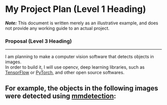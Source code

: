 # My Project Plan (Level 1 Heading)  
***Note:*** This document is written merely as an illustrative example, and does not provide any working guide to an actual project.  

### Proposal (Level 3 Heading)  
---
I am planning to make a computer vision software that detects objects in images.  
In order to build it, I will use opencv, deep learning libraries, such as [TensorFlow]() or [PyTorch](), and other open source softwares.  

For example, the objects in the following images were detected using [mmdetection]():  
![]()  
---



